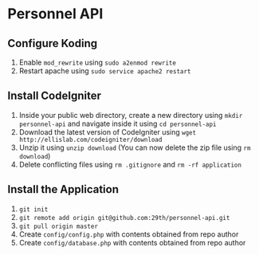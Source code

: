 # Personnel API

## Configure Koding
1. Enable `mod_rewrite` using `sudo a2enmod rewrite`
2. Restart apache using `sudo service apache2 restart`

## Install CodeIgniter

1. Inside your public web directory, create a new directory using `mkdir personnel-api` and navigate inside it using `cd personnel-api`
2. Download the latest version of CodeIgniter using `wget http://ellislab.com/codeigniter/download`
2. Unzip it using `unzip download` (You can now delete the zip file using `rm download`)
4. Delete conflicting files using `rm .gitignore` and `rm -rf application`

## Install the Application
1. `git init`
2. `git remote add origin git@github.com:29th/personnel-api.git`
3. `git pull origin master`
4. Create `config/config.php` with contents obtained from repo author
5. Create `config/database.php` with contents obtained from repo author